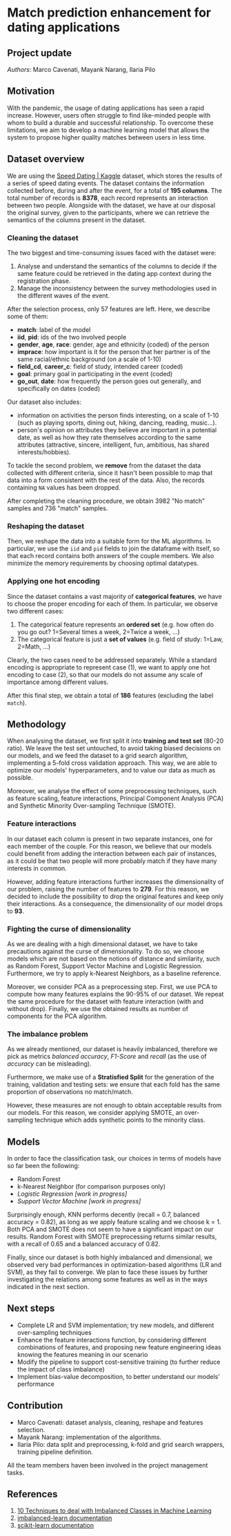 # Match prediction enhancement for dating applications

## Project update

_Authors_: Marco Cavenati, Mayank Narang, Ilaria Pilo

## Motivation
With the pandemic, the usage of dating applications has seen a rapid increase. However, users often struggle to find like-minded people with whom to build a durable and successful relationship. To overcome these limitations, we aim to develop a machine learning model that allows the system to propose higher quality matches between users in less time.

## Dataset overview
We are using the [Speed Dating | Kaggle](https://www.kaggle.com/datasets/whenamancodes/speed-dating) dataset, which stores the results of a series of speed dating events. The dataset contains the information collected before, during and after the event, for a total of __195 columns__. The total number of records is __8378__, each record represents an interaction between two people. Alongside with the dataset, we have at our disposal the original survey, given to the participants, where we can retrieve the semantics of the columns present in the dataset.

### Cleaning the dataset
The two biggest and time-consuming issues faced with the dataset were:
1. Analyse and understand the semantics of the columns to decide if the same feature could be retrieved in the dating app context during the registration phase.
2. Manage the inconsistency between the survey methodologies used in the different waves of the event.

After the selection process, only 57 features are left. Here, we describe some of them:
- __match__: label of the model
- __iid__, __pid__: ids of the two involved people
- __gender__, __age__, __race__: gender, age and ethnicity (coded) of the person
- __imprace__: how important is it for the person that her partner is of the same racial/ethnic background (on a scale of 1-10)
- __field_cd__, __career_c__: field of study, intended career (coded)
- __goal__: primary goal in participating in the event (coded)
- __go_out__, __date__: how frequently the person goes out generally, and specifically on dates (coded)

Our dataset also includes:
- information on activities the person finds interesting, on a scale of 1-10 (such as playing sports, dining out, hiking, dancing, reading, music...).
- person's opinion on attributes they believe are important in a potential date, as well as how they rate themselves according to the same attributes (attractive, sincere, intelligent, fun, ambitious, has shared interests/hobbies).

To tackle the second problem, we __remove__ from the dataset the data collected with different criteria, since it hasn't been possible to map that data into a form consistent with the rest of the data. Also, the records containing `NA` values has been dropped.

After completing the cleaning procedure, we obtain 3982 "No match" samples and 736 "match" samples.

### Reshaping the dataset
Then, we reshape the data into a suitable form for the ML algorithms.
In particular, we use the `iid` and `pid` fields to join the dataframe with itself, so that each record contains both answers of the couple members. We also minimize the memory requirements by choosing optimal datatypes.

### Applying one hot encoding
Since the dataset contains a vast majority of __categorical features__, we have to choose the proper encoding for each of them. In particular, we observe two different cases:
1. The categorical feature represents an __ordered set__ (e.g. how often do you go out? 1=Several times a week, 2=Twice a week, ...)
2. The categorical feature is just a __set of values__ (e.g. field of study: 1=Law, 2=Math, ...)

Clearly, the two cases need to be addressed separately. While a standard encoding is appropriate to represent case (1), we want to apply one hot encoding to case (2), so that our models do not assume any scale of importance among different values.

After this final step, we obtain a total of __186__ features (excluding the label `match`).

## Methodology
When analysing the dataset, we first split it into __training and test set__ (80-20 ratio). We leave the test set untouched, to avoid taking biased decisions on our models, and we feed the dataset to a grid search algorithm, implementing a 5-fold cross validation approach. This way, we are able to optimize our models' hyperparameters, and to value our data as much as possible.

Moreover, we analyse the effect of some preprocessing techniques, such as feature scaling, feature interactions, Principal Component Analysis (PCA) and Synthetic Minority Over-sampling Technique (SMOTE).

### Feature interactions
In our dataset each column is present in two separate instances, one for each member of the couple. For this reason, we believe that our models could benefit from adding the interaction between each pair of instances, as it could be that two people will more probably match if they have many interests in common.

However, adding feature interactions further increases the dimensionality of our problem, raising the number of features to __279__. For this reason, we decided to include the possibility to drop the original features and keep only their interactions. As a consequence, the dimensionality of our model drops to __93__.

### Fighting the curse of dimensionality
As we are dealing with a high dimensional dataset, we have to take precautions against the curse of dimensionality. To do so, we choose models which are not based on the notions of distance and similarity, such as Random Forest, Support Vector Machine and Logistic Regression. Furthermore, we try to apply k-Nearest Neighbors, as a baseline reference.

Moreover, we consider PCA as a preprocessing step. First, we use PCA to compute how many features explains the 90-95% of our dataset. We repeat the same procedure for the dataset with feature interaction (with and without drop). Finally, we use the obtained results as number of components for the PCA algorithm.

### The imbalance problem
As we already mentioned, our dataset is heavily imbalanced, therefore we pick as metrics _balanced accuracy_, _F1-Score_ and _recall_ (as the use of _accuracy_ can be misleading).

Furthermore, we make use of a __Stratisfied Split__ for the generation of the training, validation and testing sets:  we ensure that each fold has the same proportion of observations no match/match.

However, these measures are not enough to obtain acceptable results from our models. For this reason, we consider applying SMOTE, an over-sampling technique which adds synthetic points to the minority class.

## Models
In order to face the classification task, our choices in terms of models have so far been the following:   
- Random Forest
- k-Nearest Neighbor (for comparison purposes only) 
- _Logistic Regression [work in progress]_  
- _Support Vector Machine [work in progress]_ 

Surprisingly enough, KNN performs decently (recall = 0.7, balanced accuracy = 0.82), as long as we apply feature scaling and we choose k = 1. Both PCA and SMOTE does not seem to have a significant impact on our results. Random Forest with SMOTE preprocessing returns similar results, with a recall of 0.65 and a balanced accuracy of 0.82.

Finally, since our dataset is both highly imbalanced and dimensional, we observed very bad performances in optimization-based algorithms (LR and SVM), as they fail to converge. We plan to face these issues by further investigating the relations among some features as well as in the ways indicated in the next section.

## Next steps
- Complete LR and SVM implementation; try new models, and different over-sampling techniques
- Enhance the feature interactions function, by considering different combinations of features, and proposing new feature engineering ideas knowing the features meaning in our scenario
- Modify the pipeline to support cost-sensitive training (to further reduce the impact of class imbalance)
- Implement bias-value decomposition, to better understand our models' performance

## Contribution
- Marco Cavenati: dataset analysis, cleaning, reshape and features selection.
- Mayank Narang: implementation of the algorithms.
- Ilaria Pilo: data split and preprocessing, k-fold and grid search wrappers, training pipeline definition.

All the team members haven been involved in the project management tasks.
## References
1. [10 Techniques to deal with Imbalanced Classes in Machine Learning](https://www.analyticsvidhya.com/blog/2020/07/10-techniques-to-deal-with-class-imbalance-in-machine-learning/)
2. [imbalanced-learn documentation](https://imbalanced-learn.org/stable/index.html)
3. [scikit-learn documentation](https://scikit-learn.org/stable/index.html)

